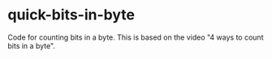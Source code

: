 # quick-bits-in-byte
Code for counting bits in a byte.  This is based on the video "4 ways to count bits in a byte".
